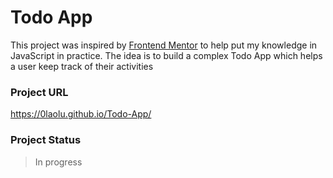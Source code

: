 # Todo App
This project was inspired by <a href="https://frontendmentor.io">Frontend Mentor</a> to help put my knowledge in JavaScript in practice. The idea is to build a complex Todo App 
which helps a user keep track of their activities

### Project URL
https://0laolu.github.io/Todo-App/

### Project Status
> In progress
